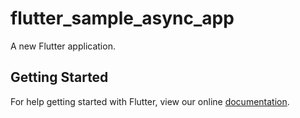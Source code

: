 # flutter_sample_async_app

A new Flutter application.

## Getting Started

For help getting started with Flutter, view our online
[documentation](https://flutter.io/).
